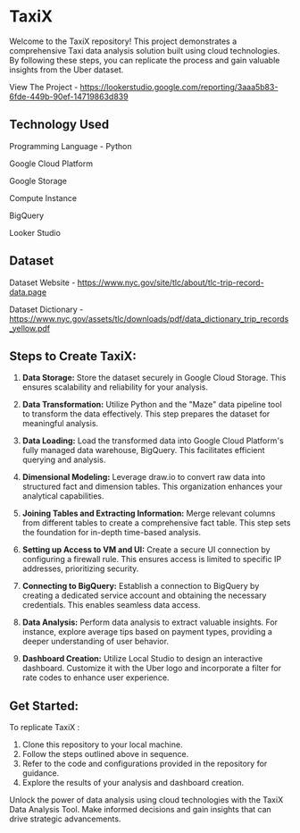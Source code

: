 # TaxiX


Welcome to the TaxiX repository! This project demonstrates a comprehensive Taxi data analysis solution built using cloud technologies. By following these steps, you can replicate the process and gain valuable insights from the Uber dataset.

View The Project - https://lookerstudio.google.com/reporting/3aaa5b83-6fde-449b-90ef-14719863d839

## Technology Used

Programming Language - 
Python

Google Cloud Platform

Google Storage

Compute Instance

BigQuery

Looker Studio


## Dataset

Dataset Website - https://www.nyc.gov/site/tlc/about/tlc-trip-record-data.page

Dataset Dictionary - https://www.nyc.gov/assets/tlc/downloads/pdf/data_dictionary_trip_records_yellow.pdf

## Steps to Create TaxiX:

1. **Data Storage:**
   Store the dataset securely in Google Cloud Storage. This ensures scalability and reliability for your analysis.

2. **Data Transformation:**
   Utilize Python and the "Maze" data pipeline tool to transform the data effectively. This step prepares the dataset for meaningful analysis.

3. **Data Loading:**
   Load the transformed data into Google Cloud Platform's fully managed data warehouse, BigQuery. This facilitates efficient querying and analysis.

4. **Dimensional Modeling:**
   Leverage draw.io to convert raw data into structured fact and dimension tables. This organization enhances your analytical capabilities.

5. **Joining Tables and Extracting Information:**
   Merge relevant columns from different tables to create a comprehensive fact table. This step sets the foundation for in-depth time-based analysis.

6. **Setting up Access to VM and UI:**
   Create a secure UI connection by configuring a firewall rule. This ensures access is limited to specific IP addresses, prioritizing security.

7. **Connecting to BigQuery:**
   Establish a connection to BigQuery by creating a dedicated service account and obtaining the necessary credentials. This enables seamless data access.

8. **Data Analysis:**
   Perform data analysis to extract valuable insights. For instance, explore average tips based on payment types, providing a deeper understanding of user behavior.

9. **Dashboard Creation:**
   Utilize Local Studio to design an interactive dashboard. Customize it with the Uber logo and incorporate a filter for rate codes to enhance user experience.

## Get Started:

To replicate TaxiX :

1. Clone this repository to your local machine.
2. Follow the steps outlined above in sequence.
3. Refer to the code and configurations provided in the repository for guidance.
4. Explore the results of your analysis and dashboard creation.

Unlock the power of data analysis using cloud technologies with the TaxiX Data Analysis Tool. Make informed decisions and gain insights that can drive strategic advancements.
